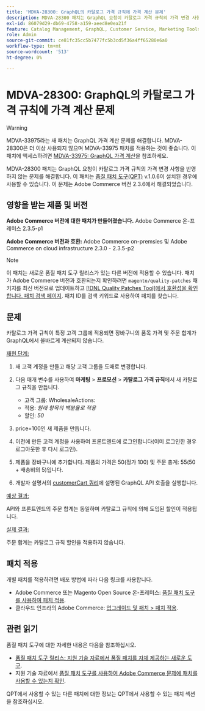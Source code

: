 ```yaml
---
title: 'MDVA-28300: GraphQL의 카탈로그 가격 규칙에 가격 계산 문제'
description: MDVA-28300 패치는 GraphQL 요청이 카탈로그 가격 규칙의 가격 변경 사항을 반영하지 않는 문제를 해결합니다. 이 패치는 QPT(Quality Patches Tool) v.1.0.6이 설치된 경우 사용할 수 있습니다. 이 문제는 Adobe Commerce 버전 2.3.6에서 해결되었습니다.
exl-id: 86079d29-db69-4758-a159-aeed8e0ea21f
feature: Catalog Management, GraphQL, Customer Service, Marketing Tools, Orders, Price Rules
role: Admin
source-git-commit: ce81fc35cc5b7477fc5b3cd5f36a4ff65280e6a0
workflow-type: tm+mt
source-wordcount: '513'
ht-degree: 0%

---
```


# MDVA-28300: GraphQL의 카탈로그 가격 규칙에 가격 계산 문제

>[!WARNING]
>
>MDVA-33975라는 새 패치는 GraphQL 가격 계산 문제를 해결합니다. MDVA-28300은 더 이상 사용되지 않으며 MDVA-33975 패치를 적용하는 것이 좋습니다. 이 패치에 액세스하려면 [MDVA-33975: GraphQL 가격 계산](https://experienceleague.adobe.com/docs/commerce-knowledge-base/kb/support-tools/patches/mdva-33975-magento-patch-graphql-price-calculations.html)을 참조하세요.

MDVA-28300 패치는 GraphQL 요청이 카탈로그 가격 규칙의 가격 변경 사항을 반영하지 않는 문제를 해결합니다. 이 패치는 [품질 패치 도구(QPT)](/help/announcements/adobe-commerce-announcements/magento-quality-patches-released-new-tool-to-self-serve-quality-patches.md) v.1.0.6이 설치된 경우에 사용할 수 있습니다. 이 문제는 Adobe Commerce 버전 2.3.6에서 해결되었습니다.

## 영향을 받는 제품 및 버전

**Adobe Commerce 버전에 대한 패치가 만들어졌습니다.** Adobe Commerce 온-프레미스 2.3.5-p1

**Adobe Commerce 버전과 호환:** Adobe Commerce on-premsies 및 Adobe Commerce on cloud infrastructure 2.3.0 - 2.3.5-p2

>[!NOTE]
>
>이 패치는 새로운 품질 패치 도구 릴리스가 있는 다른 버전에 적용할 수 있습니다. 패치가 Adobe Commerce 버전과 호환되는지 확인하려면 `magento/quality-patches` 패키지를 최신 버전으로 업데이트하고 [[!DNL Quality Patches Tool]에서 호환성을 확인합니다. 패치 검색 페이지](https://devdocs.magento.com/quality-patches/tool.html#patch-grid). 패치 ID를 검색 키워드로 사용하여 패치를 찾습니다.

## 문제

카탈로그 가격 규칙이 특정 고객 그룹에 적용되면 장바구니의 품목 가격 및 주문 합계가 GraphQL에서 올바르게 계산되지 않습니다.

<u>재현 단계:</u>

1. 새 고객 계정을 만들고 해당 고객 그룹을 도매로 변경합니다.
1. 다음 매개 변수를 사용하여 **마케팅** > **프로모션** > **카탈로그 가격 규칙**&#x200B;에서 새 카탈로그 규칙을 만듭니다.
   * 고객 그룹: WholesaleActions:
   * 적용: *원래 항목의 백분율로 적용*
   * 할인: *50*


1. price=100인 새 제품을 만듭니다.
1. 이전에 만든 고객 계정을 사용하여 프론트엔드에 로그인합니다(이미 로그인한 경우 로그아웃한 후 다시 로그인).
1. 제품을 장바구니에 추가합니다. 제품의 가격은 50(정가 100) 및 주문 총계: 55(50 + 배송비의 5)입니다.
1. 개발자 설명서의 [customerCart 쿼리](https://devdocs.magento.com/guides/v2.3/graphql/queries/customer-cart.html)에 설명된 GraphQL API 호출을 실행합니다.

<u>예상 결과:</u>

API와 프론트엔드의 주문 합계는 동일하며 카탈로그 규칙에 의해 도입된 할인이 적용됩니다.

<u>실제 결과:</u>

주문 합계는 카탈로그 규칙 할인을 적용하지 않습니다.

## 패치 적용

개별 패치를 적용하려면 배포 방법에 따라 다음 링크를 사용합니다.

* Adobe Commerce 또는 Magento Open Source 온-프레미스: [품질 패치 도구를 사용하여 패치 적용](https://devdocs.magento.com/guides/v2.4/comp-mgr/patching/mqp.html).
* 클라우드 인프라의 Adobe Commerce: [업그레이드 및 패치 > 패치 적용](https://devdocs.magento.com/cloud/project/project-patch.html).

## 관련 읽기

품질 패치 도구에 대한 자세한 내용은 다음을 참조하십시오.

* [품질 패치 도구 릴리스: 지원 기술 자료에서 품질 패치를 자체 제공하는 새로운 도구](/help/announcements/adobe-commerce-announcements/magento-quality-patches-released-new-tool-to-self-serve-quality-patches.md).
* 지원 기술 자료에서 [품질 패치 도구를 사용하여 Adobe Commerce 문제에 패치를 사용할 수 있는지 확인](/help/support-tools/patches-available-in-qpt-tool/check-patch-for-magento-issue-with-magento-quality-patches.md).

QPT에서 사용할 수 있는 다른 패치에 대한 정보는 QPT에서 사용할 수 있는 패치 섹션을 참조하십시오.
